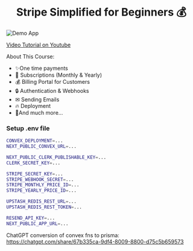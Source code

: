 <h1 align="center">Stripe Simplified for Beginners 💰</h1>

![Demo App](/screenshot-for-readme.png)

[Video Tutorial on Youtube](https://youtu.be/_YCC9Osq6y4)

About This Course:

-   ✨One time payments
-   🚀 Subscriptions (Monthly & Yearly)
-   💰 Billing Portal for Customers
-   🔒 Authentication & Webhooks
-   ✉ Sending Emails
-   🔥 Deployment
-   🎉And much more...

### Setup .env file

```bash
CONVEX_DEPLOYMENT=...
NEXT_PUBLIC_CONVEX_URL=...

NEXT_PUBLIC_CLERK_PUBLISHABLE_KEY=...
CLERK_SECRET_KEY=...

STRIPE_SECRET_KEY=...
STRIPE_WEBHOOK_SECRET=...
STRIPE_MONTHLY_PRICE_ID=...
STRIPE_YEARLY_PRICE_ID=...

UPSTASH_REDIS_REST_URL=...
UPSTASH_REDIS_REST_TOKEN=...

RESEND_API_KEY=...
NEXT_PUBLIC_APP_URL=...
```
ChatGPT conversion of convex fns to prisma: https://chatgpt.com/share/67b335ca-9df4-8009-8800-d75c5b659573
